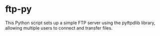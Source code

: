# ftp-py
This Python script sets up a simple FTP server using the pyftpdlib library, allowing multiple users to connect and transfer files.

